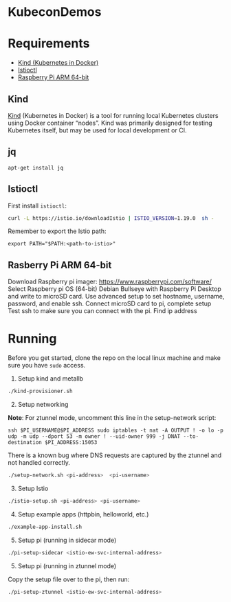 # KubeconDemos

# Requirements 

- [Kind (Kubernetes in Docker)](#kind)
- [Istioctl](#istioctl)
- [Raspberry Pi ARM 64-bit](#pi)

## Kind
[Kind](https://kind.sigs.k8s.io/) (Kubernetes in Docker) is a tool for running local Kubernetes clusters using Docker container “nodes”.  Kind was primarily designed for testing Kubernetes itself, but may be used for local development or CI.

## jq 

``` 
apt-get install jq
```

## Istioctl

First install `istioctl`:

```bash
curl -L https://istio.io/downloadIstio | ISTIO_VERSION=1.19.0  sh -
```

Remember to export the Istio path:
``` 
export PATH="$PATH:<path-to-istio>"
```

## Rasberry Pi ARM 64-bit

Download Raspberry pi imager: https://www.raspberrypi.com/software/
Select Raspberry pi OS (64-bit) Debian Bullseye with Raspberry Pi Desktop and write to microSD card. Use advanced setup to set hostname, username, password, and enable ssh.
Connect microSD card to pi, complete setup
Test ssh to make sure you can connect with the pi. Find ip address


# Running

Before you get started, clone the repo on the local linux machine and make sure you have `sudo` access.

1. Setup kind and metallb 

```bash
./kind-provisioner.sh
```

2. Setup networking

**Note**: For ztunnel mode, uncomment this line in the setup-network script:
``` 
ssh $PI_USERNAME@$PI_ADDRESS sudo iptables -t nat -A OUTPUT ! -o lo -p udp -m udp --dport 53 -m owner ! --uid-owner 999 -j DNAT --to-destination $PI_ADDRESS:15053
```
There is a known bug where DNS requests are captured by the ztunnel and not handled correctly. 

```bash
./setup-network.sh <pi-address>  <pi-username>
```

3. Setup Istio 

```bash
./istio-setup.sh <pi-address> <pi-username>
```

4. Setup example apps (httpbin, helloworld, etc.)

```bash
./example-app-install.sh
```

5. Setup pi (running in sidecar mode)

```bash 
./pi-setup-sidecar <istio-ew-svc-internal-address>
```

5. Setup pi (running in ztunnel mode)

Copy the setup file over to the pi, then run:

```bash 
./pi-setup-ztunnel <istio-ew-svc-internal-address>
```